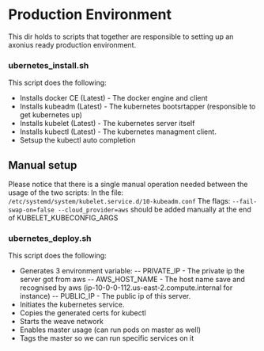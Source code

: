 # Production Environment
This dir holds to scripts that together are responsible to setting up an axonius ready production environment.

### ubernetes_install.sh
This script does the following: 
* Installs docker CE (Latest) - The docker engine and client
* Installs kubeadm (Latest) - The kubernetes bootsrtapper (responsible to get kubernetes up)
* Installs kubelet (Latest) - The kubernetes server itself
* Installs kubectl (Latest) - The kubernetes managment client.
* Setsup the kubectl auto completion

## Manual setup
Please notice that there is a single manual operation needed between the usage of the two scripts:
In the file: `/etc/systemd/system/kubelet.service.d/10-kubeadm.conf`
The flags: `--fail-swap-on=false --cloud_provider=aws`
should be added manually at the end of KUBELET_KUBECONFIG_ARGS

### ubernetes_deploy.sh
This script does the following:
* Generates 3 environment variable:
-- PRIVATE_IP - The private ip the server got from aws
-- AWS_HOST_NAME - The host name save and recognised by aws (ip-10-0-0-112.us-east-2.compute.internal for instance)
-- PUBLIC_IP - The public ip of this server.
* Initiates the kubernetes service.
* Copies the generated certs for kubectl
* Starts the weave network
* Enables master usage (can run pods on master as well)
* Tags the master so we can run specific services on it
